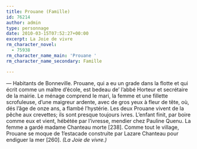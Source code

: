 ```yaml
---
title: Prouane (Famille)
id: 76214
author: admin
type: personnage
date: 2010-03-15T07:52:27+00:00
excerpt: La Joie de vivre
rm_character_novel:
  - 75938
rm_character_name_main: 'Prouane '
rm_character_name_secondary: Famille

---
```

— Habitants de Bonneville. Prouane, qui a eu un grade dans la flotte et qui écrit comme un maître d&rsquo;école, est bedeau de&rsquo; l&rsquo;abbé Horteur et secrétaire de la mairie. Le ménage comprend le mari, la femme et une fillette scrofuleuse, d&rsquo;une maigreur ardente, avec de gros yeux à fleur de tête, où, dés l&rsquo;âge de onze ans, a flambé l&rsquo;hystérie. Les deux Prouane vivent de la pêche aux crevettes; ils sont presque toujours ivres. L&rsquo;enfant finit, par boire comme eux et vient, hébétée par l&rsquo;ivresse, mendier chez Pauline Quenu. La femme a gardé madame Chanteau morte [238]. Comme tout le village, Prouane se moque de 1&rsquo;estacade construite par Lazare Chanteau pour endiguer la mer [260]. _(La Joie de vivre.)_